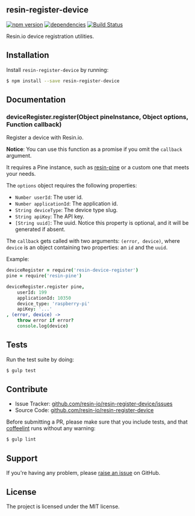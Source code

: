 resin-register-device
---------------------

[![npm version](https://badge.fury.io/js/resin-register-device.svg)](http://badge.fury.io/js/resin-register-device)
[![dependencies](https://david-dm.org/resin-io/resin-register-device.png)](https://david-dm.org/resin-io/resin-register-device.png)
[![Build Status](https://travis-ci.org/resin-io/resin-register-device.svg?branch=master)](https://travis-ci.org/resin-io/resin-register-device)

Resin.io device registration utilities.

Installation
------------

Install `resin-register-device` by running:

```sh
$ npm install --save resin-register-device
```

Documentation
-------------

### deviceRegister.register(Object pineInstance, Object options, Function callback)

Register a device with Resin.io.

**Notice**: You can use this function as a promise if you omit the `callback` argument.

It requires a Pine instance, such as [resin-pine](https://github.com/resin-io/resin-pine) or a custom one that meets your needs.

The `options` object requires the following properties:

- `Number userId`: The user id.
- `Number applicationId`: The application id.
- `String deviceType`: The device type slug.
- `String apiKey`: The API key.
- `[String uuid]`: The uuid. Notice this property is optional, and it will be generated if absent.

The `callback` gets called with two arguments: `(error, device)`, where `device` is an object containing two properties: an `id` and the `uuid`.

Example:

```coffee
deviceRegister = require('resin-device-register')
pine = require('resin-pine')

deviceRegister.register pine,
	userId: 199
	applicationId: 10350
	device_type: 'raspberry-pi'
	apiKey: '...'
, (error, device) ->
	throw error if error?
	console.log(device)
```

Tests
-----

Run the test suite by doing:

```sh
$ gulp test
```

Contribute
----------

- Issue Tracker: [github.com/resin-io/resin-register-device/issues](https://github.com/resin-io/resin-register-device/issues)
- Source Code: [github.com/resin-io/resin-register-device](https://github.com/resin-io/resin-register-device)

Before submitting a PR, please make sure that you include tests, and that [coffeelint](http://www.coffeelint.org/) runs without any warning:

```sh
$ gulp lint
```

Support
-------

If you're having any problem, please [raise an issue](https://github.com/resin-io/resin-register-device/issues/new) on GitHub.

License
-------

The project is licensed under the MIT license.
